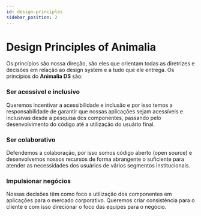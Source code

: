 ```yaml
---
id: design-principles
sidebar_position: 2
---
```


# Design Principles of Animalia

Os princípios são nossa direção, são eles que orientam todas as diretrizes e decisões em relação ao design system e a tudo que ele entrega. Os princípios do **Animalia DS** são:

### **Ser acessível e inclusivo**

Queremos incentivar a acessibilidade e inclusão e por isso temos a responsabilidade de garantir que nossas aplicações sejam acessíveis e inclusivas desde a pesquisa dos componentes, passando pelo desenvolvimento do código até a utilização do usuário final.

### Ser colaborativo

Defendemos a colaboração, por isso somos código aberto (open source) e desenvolvemos nossos recursos de forma abrangente o suficiente para atender as necessidades dos usuários de vários segmentos institucionais.

### Impulsionar negócios

Nossas decisões têm como foco a utilização dos componentes em aplicações para o mercado corporativo. Queremos criar consistência para o cliente e com isso direcionar o foco das equipes para o negócio.
